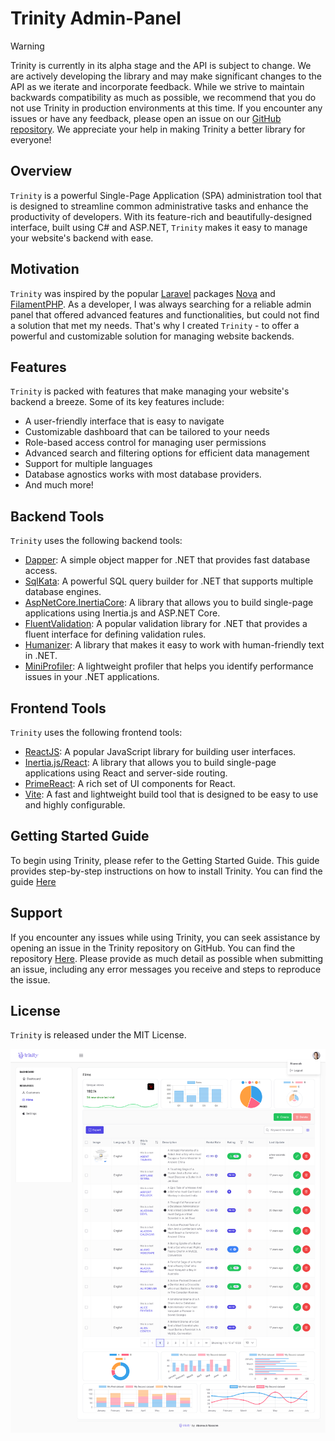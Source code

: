 # Trinity **Admin-Panel**
> [!WARNING]
> Trinity is currently in its alpha stage and the API is subject to change. We are actively developing the library and may make significant changes to the API as we iterate and incorporate feedback. While we strive to maintain backwards compatibility as much as possible, we recommend that you do not use Trinity in production environments at this time. If you encounter any issues or have any feedback, please open an issue on our [GitHub repository](https://github.com/AbanoubNassem/Trinity). We appreciate your help in making Trinity a better library for everyone!


## Overview
`Trinity` is a powerful Single-Page Application (SPA)  administration tool that is designed to streamline common administrative tasks and enhance the productivity of developers. With its feature-rich and beautifully-designed interface, built using C# and ASP.NET, `Trinity` makes it easy to manage your website's backend with ease.

## Motivation
`Trinity` was inspired by the popular [Laravel](https://laravel.com/) packages [Nova](https://nova.laravel.com/) and [FilamentPHP](https://filamentphp.com/). As a developer, I was always searching for a reliable admin panel that offered advanced features and functionalities, but could not find a solution that met my needs. That's why I created `Trinity` - to offer a powerful and customizable solution for managing website backends.

## Features
`Trinity` is packed with features that make managing your website's backend a breeze. Some of its key features include:

- A user-friendly interface that is easy to navigate
- Customizable dashboard that can be tailored to your needs
- Role-based access control for managing user permissions
- Advanced search and filtering options for efficient data management
- Support for multiple languages
- Database agnostics works with most database providers.
- And much more!

## Backend Tools
`Trinity` uses the following backend tools:

- [Dapper](https://github.com/DapperLib/Dapper): A simple object mapper for .NET that provides fast database access.
- [SqlKata](https://github.com/sqlkata/querybuilder): A powerful SQL query builder for .NET that supports multiple database engines.
- [AspNetCore.InertiaCore](https://github.com/kapi2289/InertiaCore): A library that allows you to build single-page applications using Inertia.js and ASP.NET Core.
- [FluentValidation](https://github.com/FluentValidation/FluentValidation): A popular validation library for .NET that provides a fluent interface for defining validation rules.
- [Humanizer](https://github.com/Humanizr/Humanizer): A library that makes it easy to work with human-friendly text in .NET.
- [MiniProfiler](https://github.com/MiniProfiler/dotnet): A lightweight profiler that helps you identify performance issues in your .NET applications.


## Frontend Tools
`Trinity` uses the following frontend tools:

- [ReactJS](https://github.com/facebook/react): A popular JavaScript library for building user interfaces.
- [Inertia.js/React](https://github.com/inertiajs/inertia): A library that allows you to build single-page applications using React and server-side routing.
- [PrimeReact](https://github.com/primefaces/primereact): A rich set of UI components for React.
- [Vite](https://github.com/vitejs/vite): A fast and lightweight build tool that is designed to be easy to use and highly configurable.

## Getting Started Guide
To begin using Trinity, please refer to the Getting Started Guide. This guide provides step-by-step instructions on how to install Trinity. You can find the guide [Here](./trinity/installation.md)


## Support
If you encounter any issues while using Trinity, you can seek assistance by opening an issue in the Trinity repository on GitHub. You can find the repository [Here](https://github.com/AbanoubNassem/Trinity/issues). Please provide as much detail as possible when submitting an issue, including any error messages you receive and steps to reproduce the issue.

## License
`Trinity` is released under the MIT License.


![](./images/screenshot1.png)
